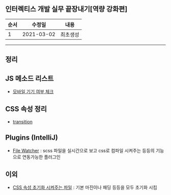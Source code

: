 인터렉티스 개발 실무 끝장내기[역량 강화편]
-
|순서|수정일|내용|
|---|---|---|
|1|2021-03-02|최초생성|
---
정리
-

JS 메소드 리스트
-
* [모바일 기기 여부 체크](./README/js/mobileCheck.md "모바일 기기 여부 체크")

CSS 속성 정리
-
* [transition](./README/css/transition.md "transition")


Plugins (IntelliJ)
-
* [File Watcher](https://way-be-developer.tistory.com/162 "File Watcher") : scss 파일을 실시간으로 보고 css로 컴파일 시켜주는 등등의 기능으로 연동가능한 플러그인

이외
-
* [CSS 속성 초기화 시켜주는 파일](./README/css/resetCss.md "CSS 속성 초기화 시켜주는 파일") : 기본 마진이나 패딩 등등을 모두 초기화 시킴
